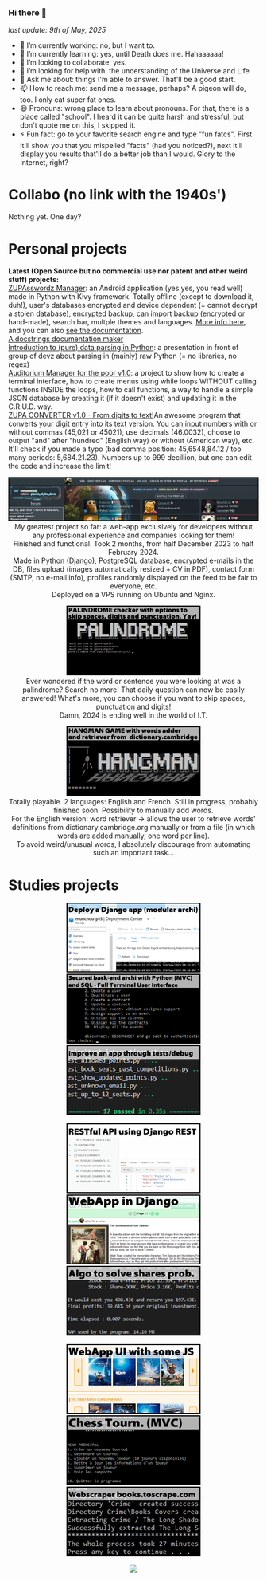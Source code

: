 ### Hi there 👋
<i>last update: 9th of May, 2025</i>


- 🔭 I’m currently working: no, but I want to.
- 🌱 I’m currently learning: yes, until Death does me. Hahaaaaaa!
- 👯 I’m looking to collaborate: yes.
- 🤔 I’m looking for help with: the understanding of the Universe and Life.
- 💬 Ask me about: things I'm able to answer. That'll be a good start.
- 📫 How to reach me: send me a message, perhaps? A pigeon will do, too. I only eat super fat ones.
- 😄 Pronouns: wrong place to learn about pronouns. For that, there is a place called "school". I heard it can be quite harsh and stressful, but don't quote me on this, I skipped it.
- ⚡ Fun fact: go to your favorite search engine and type "fun fatcs". First it'll show you that you mispelled "facts" (had you noticed?), next it'll display you results that'll do a better job than I would. Glory to the Internet, right?

# Collabo (no link with the 1940s')
Nothing yet. One day?

# Personal projects
<b>Latest (Open Source but no commercial use nor patent and other weird stuff) projects:</b><br>
<a href="https://github.com/munchou/zupasswordz-manager">ZUPAsswordz Manager</a>: an Android application (yes yes, you read well) made in Python with Kivy framework. Totally offline (except to download it, duh!), user's databases encrypted and device dependent (= cannot decrypt a stolen database), encrypted backup, can import backup (encrypted or hand-made), search bar, multple themes and languages. <a href="https://planetofthedevz.com/zupasswordz_manager/">More info here</a>, and you can also <a href="https://planetofthedevz.com/zupasswordz_manager/doc/">see the documentation</a>.<br/>
<a href="https://github.com/munchou/docstrings-docmaker">A docstrings documentation maker</a><br/>
<a href="https://github.com/munchou/intro-to-data-parsing">Introduction to (pure) data parsing in Python</a>: a presentation in front of group of devz about parsing in (mainly) raw Python (= no libraries, no regex)<br/>
<a href="https://github.com/munchou/auditoriums_manager_for_the_poor">Auditorium Manager for the poor v1.0</a>: a project to show how to create a terminal interface, how to create menus using while loops WITHOUT calling functions INSIDE the loops, how to call functions, a way to handle a simple JSON database by creating it (if it doesn't exist) and updating it in the C.R.U.D. way.<br/>
<a href="https://github.com/munchou/convert_digit_number_in_text">ZUPA CONVERTER v1.0 - From digits to text!</a>An awesome program that converts your digit entry into its text version. You can input numbers with or without commas (45,021 or 45021), use decimals (46.0032), choose to output "and" after "hundred" (English way) or without (American way), etc. It'll check if you made a typo (bad comma position: 45,6548,84.12 / too many periods: 5,684.21.23). Numbers up to 999 decillion, but one can edit the code and increase the limit!<br/>

<p align="center">
    <a href="https://www.planetofthedevz.com"><img src="/_github_images/planetofthedevz.png"/></a><br/>
    My greatest project so far: a web-app exclusively for developers without any professional experience and companies looking for them!<br>
    Finished and functional. Took 2 months, from half December 2023 to half February 2024.<br>
    Made in Python (Django), PostgreSQL database, encrypted e-mails in the DB, files upload (images automatically resized + CV in PDF), contact form (SMTP, no e-mail info), profiles randomly displayed on the feed to be fair to everyone, etc.<br>
    Deployed on a VPS running on Ubuntu and Nginx.
</p>

<p align="center">
    <a href="https://github.com/munchou/palindrome-or-not"><img src="/_github_images/palindrome_checker.png"/></a><br/>
    Ever wondered if the word or sentence you were looking at was a palindrome? Search no more! That daily question can now be easily answered! What's more, you can choose if you want to skip spaces, punctuation and digits!<br/>
    Damn, 2024 is ending well in the world of I.T.
</p>

<p align="center">
    <a href="https://github.com/munchou/hangman-game"><img src="/_github_images/hangman_game.png"/></a><br/>
    Totally playable. 2 languages: English and French. Still in progress, probably finished soon. Possibility to manually add words.<br/>
    For the English version: word retriever -> allows the user to retrieve words' definitions from dictionary.cambridge.org manually or from a file (in which words are added manually, one word per line).<br/>
    To avoid weird/unusual words, I absolutely discourage from automating such an important task...
</p>

# Studies projects
<p align="center">
    <a href="https://github.com/munchou/OpenClassrooms-Project-13"><img src="/_github_images/project13.png"/></a> 
    <a href="https://github.com/munchou/OpenClassrooms-Project-12"><img src="/_github_images/project12.png"/></a> 
    <a href="https://github.com/munchou/OpenClassrooms-Project-11"><img src="/_github_images/project11.png"/></a>
</p>
<p align="center">
    <a href="https://github.com/munchou/OpenClassroms-Project-10"><img src="/_github_images/project10.png"/></a> 
    <a href="https://github.com/munchou/OpenClassrooms-Project-9"><img src="/_github_images/project09.png"/></a> 
    <a href="https://github.com/munchou/OpenClassrooms-Project-7"><img src="/_github_images/project07.png"/></a>
</p>
<p align="center">    
    <a href="https://github.com/munchou/OpenClassrooms-Project-6"><img src="/_github_images/project06.png"/></a> 
    <a href="https://github.com/munchou/OpenClassrooms-Project-4"><img src="/_github_images/project04.png"/></a> 
    <a href="https://github.com/munchou/OpenClassrooms-Project-2"><img src="/_github_images/project02.png"/></a>
</p>

<p align="center">
    <a href="https://github.com/munchou">
      <img src="https://github-readme-stats.vercel.app/api/top-langs/?username=munchou&theme=tokyonight"/>
    </a>
</p>

